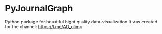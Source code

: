 # PyJournalGraph

Python package for beautiful hight quality data-visualization
It was created for the channel: https://t.me/AD_olimp
